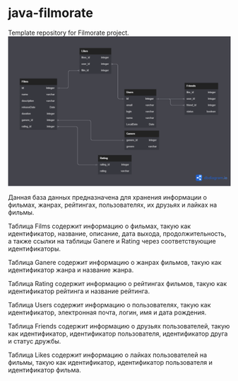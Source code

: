 # java-filmorate
Template repository for Filmorate project.
![GitHub images](/Untitled.png)

Данная база данных предназначена для хранения информации о фильмах, жанрах, рейтингах, пользователях, их друзьях и лайках на фильмы. 

Таблица Films содержит информацию о фильмах, такую как идентификатор, название, описание, дата выхода, продолжительность, а также ссылки на таблицы Ganere и Rating через соответствующие идентификаторы.

Таблица Ganere содержит информацию о жанрах фильмов, такую как идентификатор жанра и название жанра.

Таблица Rating содержит информацию о рейтингах фильмов, такую как идентификатор рейтинга и название рейтинга.

Таблица Users содержит информацию о пользователях, такую как идентификатор, электронная почта, логин, имя и дата рождения.

Таблица Friends содержит информацию о друзьях пользователей, такую как идентификатор, идентификатор пользователя, идентификатор друга и статус дружбы.

Таблица Likes содержит информацию о лайках пользователей на фильмы, такую как идентификатор, идентификатор пользователя и идентификатор фильма. 
